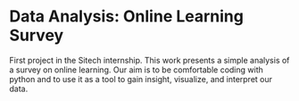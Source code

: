# Data Analysis: Online Learning Survey
First project in the Sitech internship. This work presents a simple analysis of a survey on online learning. Our aim is to be comfortable coding with python and to use it as a tool to gain insight, visualize, and interpret our data.
